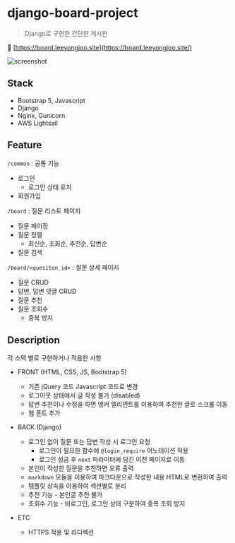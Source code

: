 # django-board-project

> Django로 구현한 간단한 게시판
> 

🔗 [https://board.leeyongjoo.site](https://board.leeyongjoo.site/)

![screenshot](https://user-images.githubusercontent.com/46367323/137743169-b241f154-c5f3-4297-9b88-47179e806d1b.png)

## Stack

- Bootstrap 5, Javascript
- Django
- Nginx, Gunicorn
- AWS Lightsail

## Feature

`/common` : 공통 기능

- 로그인
    - 로그인 상태 유지
- 회원가입

`/board` : 질문 리스트 페이지

- 질문 페이징
- 질문 정렬
    - 최신순, 조회순, 추천순, 답변순
- 질문 검색

`/board/<quesiton_id>` : 질문 상세 페이지

- 질문 CRUD
- 답변, 답변 댓글 CRUD
- 질문 추천
- 질문 조회수
    - 중복 방지

## Description

각 스택 별로 구현하거나 적용한 사항

- FRONT (HTML, CSS, JS, Bootstrap 5)
    - 기존 jQuery 코드 Javascript 코드로 변경
    - 로그아웃 상태에서 글 작성 불가 (disabled)
    - 답변 추천이나 수정을 하면 앵커 엘리먼트를 이용하여 추천한 글로 스크롤 이동
    - 웹 폰트 추가
- BACK (Django)
    - 로그인 없이 질문 또는 답변 작성 시 로그인 요청
        - 로그인이 필요한 함수에 `@login_require` 어노테이션 적용
        - 로그인 성공 후 `next` 파라미터에 담긴 이전 페이지로 이동
    - 본인이 작성한 질문을 추천하면 오류 출력
    - `markdown` 모듈을 이용하여 마크다운으로 작성한 내용 HTML로 변환하여 출력
    - 템플릿 상속을 이용하여 섹션별로 분리
    - 추천 기능 - 본인글 추천 불가
    - 조회수 기능 - 비로그인, 로그인 상태 구분하여 중복 조회 방지 
    
- ETC
    - HTTPS 적용 및 리디렉션
